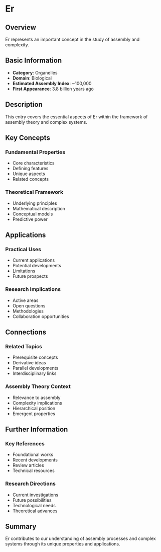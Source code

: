 # Er

## Overview

Er represents an important concept in the study of assembly and complexity.

## Basic Information

- **Category**: Organelles
- **Domain**: Biological
- **Estimated Assembly Index**: ~100,000
- **First Appearance**: 3.8 billion years ago

## Description

This entry covers the essential aspects of Er within the framework of assembly theory and complex systems.

## Key Concepts

### Fundamental Properties
- Core characteristics
- Defining features
- Unique aspects
- Related concepts

### Theoretical Framework
- Underlying principles
- Mathematical description
- Conceptual models
- Predictive power

## Applications

### Practical Uses
- Current applications
- Potential developments
- Limitations
- Future prospects

### Research Implications
- Active areas
- Open questions
- Methodologies
- Collaboration opportunities

## Connections

### Related Topics
- Prerequisite concepts
- Derivative ideas
- Parallel developments
- Interdisciplinary links

### Assembly Theory Context
- Relevance to assembly
- Complexity implications
- Hierarchical position
- Emergent properties

## Further Information

### Key References
- Foundational works
- Recent developments
- Review articles
- Technical resources

### Research Directions
- Current investigations
- Future possibilities
- Technological needs
- Theoretical advances

## Summary

Er contributes to our understanding of assembly processes and complex systems through its unique properties and applications.
